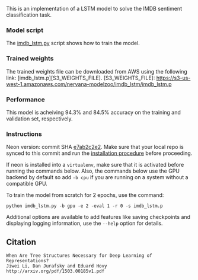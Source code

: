 
This is an implementation of a LSTM model to solve the IMDB sentiment classification task.


### Model script


The [imdb_lstm.py](./imdb_lstm.py)
script shows how to train the model.

### Trained weights

The trained weights file can be downloaded from AWS using the following link:
[imdb_lstm.p][S3_WEIGHTS_FILE].
[S3_WEIGHTS_FILE]: https://s3-us-west-1.amazonaws.com/nervana-modelzoo/imdb_lstm/imdb_lstm.p

### Performance

This model is acheiving 94.3% and 84.5% accuracy on the training and validation set, respectively.

### Instructions

Neon version: commit SHA
[e7ab2c2e2](https://github.com/NervanaSystems/neon/commit/e7ab2c2e27f113a4d36d17ba8c79546faed7d916).
Make sure that your local repo is synced to this commit and run the [installation procedure](http://neon.nervanasys.com/docs/latest/installation.html) before proceeding.

If neon is installed into a `virtualenv`, make sure that it is activated before running the commands below.  Also, the commands below use the GPU backend by default so add `-b cpu` if you are running on a system without a compatible GPU.

To train the model from scratch for 2 epochs, use the command:
```
python imdb_lstm.py -b gpu -e 2 -eval 1 -r 0 -s imdb_lstm.p
```

Additional options are available to add features like saving checkpoints and displaying logging information, use the `--help` option for details.


## Citation

```
When Are Tree Structures Necessary for Deep Learning of Representations?
Jiwei Li, Dan Jurafsky and Eduard Hovy
http://arxiv.org/pdf/1503.00185v1.pdf
```


